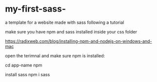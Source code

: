 # my-first-sass-
a template for a website made with sass following a tutorial

make sure you have npm and sass installed inside your css folder 

https://radixweb.com/blog/installing-npm-and-nodejs-on-windows-and-mac

open the terimnal and make sure npm is installed:

cd app-name
npm 

install sass 
npm i sass 
